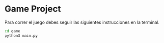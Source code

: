 # Game Project

Para correr el juego debes seguir las siguientes instrucciones en la terminal.

```sh
cd game
python3 main.py
```